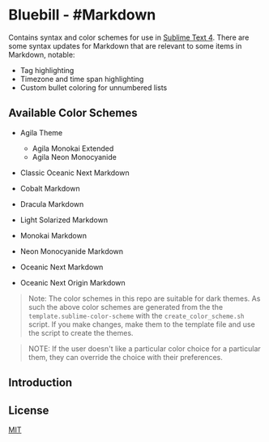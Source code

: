 # Bluebill - #Markdown

Contains syntax and color schemes for use in [Sublime Text 4](https://www.sublimetext.com). There are some syntax updates for Markdown that are relevant to some items in Markdown, notable:

- Tag highlighting
- Timezone and time span highlighting
- Custom bullet coloring for unnumbered lists

## Available Color Schemes

- Agila Theme
    - Agila Monokai Extended
    - Agila Neon Monocyanide

- Classic Oceanic Next Markdown
- Cobalt Markdown
- Dracula Markdown
- Light Solarized Markdown
- Monokai Markdown
- Neon Monocyanide Markdown
- Oceanic Next Markdown
- Oceanic Next Origin Markdown


>Note: The color schemes in this repo are suitable for dark themes. As such the above color schemes are generated from the the `template.sublime-color-scheme` with the `create_color_scheme.sh` script. If you make changes, make them to the template file and use the script to create the themes.

>NOTE: If the user doesn't like a particular color choice for a particular them, they can override the choice with their preferences.

## Introduction

## License

[MIT](https://choosealicense.com/licenses/mit/)

